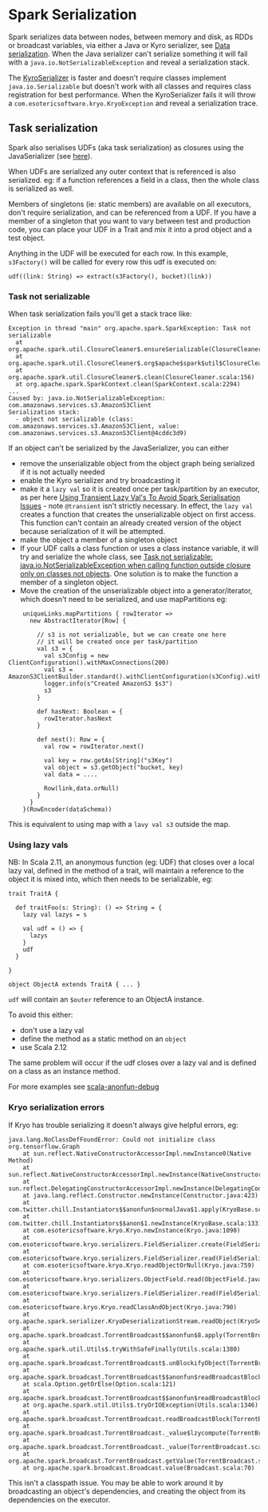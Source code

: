 # Spark Serialization

Spark serializes data between nodes, between memory and disk, as RDDs or broadcast variables, via either a Java or Kyro serializer, see [Data serialization](https://spark.apache.org/docs/latest/tuning.html#data-serialization). When the Java serializer can't serialize something it will fail with a `java.io.NotSerializableException` and reveal a serialization stack.

The [KyroSerializer](https://spark.apache.org/docs/latest/tuning.html#data-serialization) is faster and doesn't require classes implement `java.io.Serializable` but doesn't work with all classes and requires class registration for best performance. When the KyroSerializer fails it will throw a `com.esotericsoftware.kryo.KryoException` and reveal a serialization trace.

## Task serialization

Spark also serialises UDFs (aka task serialization) as closures using the  JavaSerializer (see [here](https://stackoverflow.com/a/40261550/149412)).

When UDFs are serialized any outer context that is referenced is also serialized. eg: if a function references a field in a class, then the whole class is serialized as well. 

Members of singletons (ie: static members) are available on all executors, don't require serialization, and can be referenced from a UDF. If you have a member of a singleton that you want to vary between test and production code, you can place your UDF in a Trait and mix it into a prod object and a test object.

Anything in the UDF will be executed for each row. In this example, `s3Factory()` will be called for every row this udf is executed on: 

```
udf((link: String) => extract(s3Factory(), bucket)(link))
```

### Task not serializable

When task serialization fails you'll get a stack trace like:
```
Exception in thread "main" org.apache.spark.SparkException: Task not serializable
  at org.apache.spark.util.ClosureCleaner$.ensureSerializable(ClosureCleaner.scala:340)
  at org.apache.spark.util.ClosureCleaner$.org$apache$spark$util$ClosureCleaner$$clean(ClosureCleaner.scala:330)
  at org.apache.spark.util.ClosureCleaner$.clean(ClosureCleaner.scala:156)
  at org.apache.spark.SparkContext.clean(SparkContext.scala:2294)
...
Caused by: java.io.NotSerializableException: com.amazonaws.services.s3.AmazonS3Client
Serialization stack:
  - object not serializable (class: com.amazonaws.services.s3.AmazonS3Client, value: com.amazonaws.services.s3.AmazonS3Client@4cddc3d9)
```

If an object can't be serialized by the JavaSerializer, you can either
* remove the unserializable object from the object graph being serialized if it is not actually needed
* enable the Kyro serializer and try broadcasting it
* make it a `lazy val` so it is created once per task/partition by an executor, as per here [Using Transient Lazy Val's To Avoid Spark Serialisation Issues](https://nathankleyn.com/2017/12/29/using-transient-and-lazy-vals-to-avoid-spark-serialisation-issues/) - note `@transient` isn't strictly necessary. In effect, the `lazy val` creates a function that creates the unserializable object on first access. This function can't contain an already created version of the object because serialization of it will be attempted.
* make the object a member of a singleton object
* If your UDF calls a class function or uses a class instance variable, it will try and serialize the whole class, see [Task not serializable: java.io.NotSerializableException when calling function outside closure only on classes not objects](https://stackoverflow.com/questions/22592811/task-not-serializable-java-io-notserializableexception-when-calling-function-ou/23053760#23053760). One solution is to make the function a member of a singleton object.
* Move the creation of the unserializable object into a generator/iterator, which doesn't need to be serialized, and use mapPartitions eg:
``` 
    uniqueLinks.mapPartitions { rowIterator =>
      new AbstractIterator[Row] {

        // s3 is not serializable, but we can create one here
        // it will be created once per task/partition
        val s3 = {
          val s3Config = new ClientConfiguration().withMaxConnections(200)
          val s3 = AmazonS3ClientBuilder.standard().withClientConfiguration(s3Config).withRegion(config.awsRegion).build()
          logger.info(s"Created AmazonS3 $s3")
          s3
        }

        def hasNext: Boolean = {
          rowIterator.hasNext
        }

        def next(): Row = {
          val row = rowIterator.next()

          val key = row.getAs[String]("s3Key")
          val object = s3.getObject("bucket, key)
          val data = ....

          Row(link,data.orNull)
        }
      }
    }(RowEncoder(dataSchema))
```
This is equivalent to using map with a `lavy val s3` outside the map.

### Using lazy vals

NB: In Scala 2.11, an anonymous function (eg: UDF) that closes over a local lazy val, defined in the method of a trait, will maintain a reference to the object it is mixed into, which then needs to be serializable, eg:

```
trait TraitA {

  def traitFoo(s: String): () => String = {
    lazy val lazys = s

    val udf = () => {
      lazys
    }
    udf
  }
  
}

object ObjectA extends TraitA { ... }
```
`udf` will contain an `$outer` reference to an ObjectA instance.

To avoid this either:
* don't use a lazy val
* define the method as a static method on an `object`
* use Scala 2.12 

The same problem will occur if the udf closes over a lazy val and is defined on a class as an instance method.

For more examples see [scala-anonfun-debug](https://github.com/tekumara/scala-anonfun-debug)

### Kryo serialization errors

If Kryo has trouble serializing it doesn't always give helpful errors, eg:
```
java.lang.NoClassDefFoundError: Could not initialize class org.tensorflow.Graph
    at sun.reflect.NativeConstructorAccessorImpl.newInstance0(Native Method)
    at sun.reflect.NativeConstructorAccessorImpl.newInstance(NativeConstructorAccessorImpl.java:62)
    at sun.reflect.DelegatingConstructorAccessorImpl.newInstance(DelegatingConstructorAccessorImpl.java:45)
    at java.lang.reflect.Constructor.newInstance(Constructor.java:423)
    at com.twitter.chill.Instantiators$$anonfun$normalJava$1.apply(KryoBase.scala:170)
    at com.twitter.chill.Instantiators$$anon$1.newInstance(KryoBase.scala:133)
    at com.esotericsoftware.kryo.Kryo.newInstance(Kryo.java:1090)
    at com.esotericsoftware.kryo.serializers.FieldSerializer.create(FieldSerializer.java:570)
    at com.esotericsoftware.kryo.serializers.FieldSerializer.read(FieldSerializer.java:546)
    at com.esotericsoftware.kryo.Kryo.readObjectOrNull(Kryo.java:759)
    at com.esotericsoftware.kryo.serializers.ObjectField.read(ObjectField.java:132)
    at com.esotericsoftware.kryo.serializers.FieldSerializer.read(FieldSerializer.java:551)
    at com.esotericsoftware.kryo.Kryo.readClassAndObject(Kryo.java:790)
    at org.apache.spark.serializer.KryoDeserializationStream.readObject(KryoSerializer.scala:278)
    at org.apache.spark.broadcast.TorrentBroadcast$$anonfun$8.apply(TorrentBroadcast.scala:308)
    at org.apache.spark.util.Utils$.tryWithSafeFinally(Utils.scala:1380)
    at org.apache.spark.broadcast.TorrentBroadcast$.unBlockifyObject(TorrentBroadcast.scala:309)
    at org.apache.spark.broadcast.TorrentBroadcast$$anonfun$readBroadcastBlock$1$$anonfun$apply$2.apply(TorrentBroadcast.scala:235)
    at scala.Option.getOrElse(Option.scala:121)
    at org.apache.spark.broadcast.TorrentBroadcast$$anonfun$readBroadcastBlock$1.apply(TorrentBroadcast.scala:211)
    at org.apache.spark.util.Utils$.tryOrIOException(Utils.scala:1346)
    at org.apache.spark.broadcast.TorrentBroadcast.readBroadcastBlock(TorrentBroadcast.scala:207)
    at org.apache.spark.broadcast.TorrentBroadcast._value$lzycompute(TorrentBroadcast.scala:66)
    at org.apache.spark.broadcast.TorrentBroadcast._value(TorrentBroadcast.scala:66)
    at org.apache.spark.broadcast.TorrentBroadcast.getValue(TorrentBroadcast.scala:96)
    at org.apache.spark.broadcast.Broadcast.value(Broadcast.scala:70)
```
This isn't a classpath issue. You may be able to work around it by broadcasting an object's dependencies, and creating the object from its dependencies on the executor. 